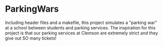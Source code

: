 # ParkingWars
Including header files and a makefile, this project simulates a "parking war" at a school between students and parking services.
The inspiration for this project is that our parking services at Clemson are extremely strict and they give out SO many
tickets!
